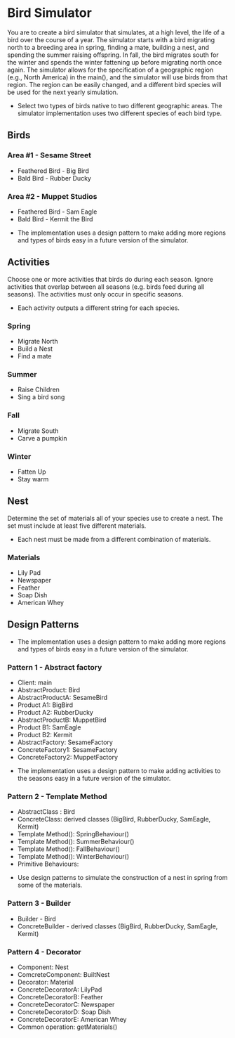 # Bird Simulator

You are to create a bird simulator that simulates, at a high level, the life of a bird over the course of a year. The
simulator starts with a bird migrating north to a breeding area in spring, finding a mate, building a nest, and
spending the summer raising offspring. In fall, the bird migrates south for the winter and spends the winter
fattening up before migrating north once again. The simulator allows for the specification of a geographic region
(e.g., North America) in the main(), and the simulator will use birds from that region. The region can be easily
changed, and a different bird species will be used for the next yearly simulation.

- Select two types of birds native to two different geographic areas. The simulator implementation uses two
different species of each bird type.

## Birds
### Area #1 - Sesame Street
* Feathered Bird - Big Bird
* Bald Bird - Rubber Ducky

### Area #2 - Muppet Studios
* Feathered Bird - Sam Eagle
* Bald Bird - Kermit the Bird

- The implementation uses a design pattern to make adding more regions and types of birds easy in a
future version of the simulator.

## Activities
Choose one or more activities that birds do during each season. Ignore activities that overlap between all
seasons (e.g. birds feed during all seasons). The activities must only occur in specific seasons.
- Each activity outputs a different string for each species.
### Spring

* Migrate North
* Build a Nest
* Find a mate

### Summer

* Raise Children
* Sing a bird song

### Fall

* Migrate South
* Carve a pumpkin

### Winter

* Fatten Up
* Stay warm

## Nest
Determine the set of materials all of your species use to create a nest. The set must include at least five
different materials.
- Each nest must be made from a different combination of materials.
### Materials
* Lily Pad
* Newspaper
* Feather
* Soap Dish
* American Whey 

## Design Patterns
- The implementation uses a design pattern to make adding more regions and types of birds easy in a
future version of the simulator.
### Pattern 1 - Abstract factory
* Client: main
* AbstractProduct: Bird
* AbstractProductA: SesameBird
* Product A1: BigBird
* Product A2: RubberDucky
* AbstractProductB: MuppetBird
* Product B1: SamEagle
* Product B2: Kermit
* AbstractFactory: SesameFactory
* ConcreteFactory1: SesameFactory
* ConcreteFactory2: MuppetFactory

- The implementation uses a design pattern to make adding activities to the seasons easy in a future
version of the simulator.
### Pattern 2 - Template Method
* AbstractClass : Bird
* ConcreteClass: derived classes (BigBird, RubberDucky, SamEagle, Kermit)
* Template Method(): SpringBehaviour()
* Template Method(): SummerBehaviour()
* Template Method(): FallBehaviour()
* Template Method(): WinterBehaviour()
* Primitive Behaviours:

- Use design patterns to simulate the construction of a nest in spring from some of the materials.
### Pattern 3 - Builder
* Builder - Bird
* ConcreteBuilder - derived classes (BigBird, RubberDucky, SamEagle, Kermit)

### Pattern 4 - Decorator
* Component: Nest
* ComcreteComponent: BuiltNest
* Decorator: Material
* ConcreteDecoratorA: LilyPad
* ConcreteDecoratorB: Feather
* ConcreteDecoratorC: Newspaper
* ConcreteDecoratorD: Soap Dish
* ConcreteDecoratorE: American Whey
* Common operation: getMaterials()


